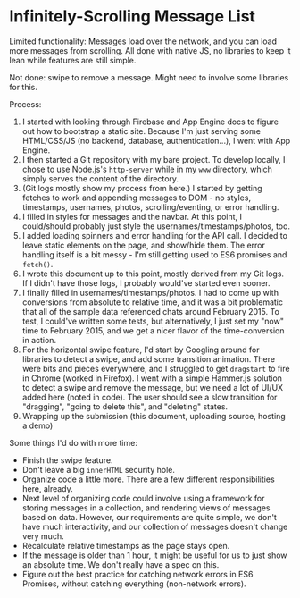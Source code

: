 Infinitely-Scrolling Message List
===

Limited functionality: Messages load over the network, and you can load more messages from scrolling. All done with native JS, no libraries to keep it lean while features are still simple.

Not done: swipe to remove a message. Might need to involve some libraries for this.

Process:
1. I started with looking through Firebase and App Engine docs to figure out how to bootstrap a static site. Because I'm just serving some HTML/CSS/JS (no backend, database, authentication...), I went with App Engine.
2. I then started a Git repository with my bare project. To develop locally, I chose to use Node.js's `http-server` while in my `www` directory, which simply serves the content of the directory.
3. (Git logs mostly show my process from here.) I started by getting fetches to work and appending messages to DOM - no styles, timestamps, usernames, photos, scrolling/eventing, or error handling.
4. I filled in styles for messages and the navbar. At this point, I could/should probably just style the usernames/timestamps/photos, too.
5. I added loading spinners and error handling for the API call. I decided to leave static elements on the page, and show/hide them. The error handling itself is a bit messy - I'm still getting used to ES6 promises and `fetch()`.
6. I wrote this document up to this point, mostly derived from my Git logs. If I didn't have those logs, I probably would've started even sooner.
6. I finally filled in usernames/timestamps/photos. I had to come up with conversions from absolute to relative time, and it was a bit problematic that all of the sample data referenced chats around February 2015. To test, I could've written some tests, but alternatively, I just set my "now" time to February 2015, and we get a nicer flavor of the time-conversion in action.
7. For the horizontal swipe feature, I'd start by Googling around for libraries to detect a swipe, and add some transition animation. There were bits and pieces everywhere, and I struggled to get `dragstart` to fire in Chrome (worked in Firefox). I went with a simple Hammer.js solution to detect a swipe and remove the message, but we need a lot of UI/UX added here (noted in code). The user should see a slow transition for "dragging", "going to delete this", and "deleting" states.
8. Wrapping up the submission (this document, uploading source, hosting a demo)

Some things I'd do with more time:
- Finish the swipe feature.
- Don't leave a big `innerHTML` security hole.
- Organize code a little more. There are a few different responsibilities here, already.
- Next level of organizing code could involve using a framework for storing messages in a collection, and rendering views of messages based on data. However, our requirements are quite simple, we don't have much interactivity, and our collection of messages doesn't change very much.
- Recalculate relative timestamps as the page stays open.
- If the message is older than 1 hour, it might be useful for us to just show an absolute time. We don't really have a spec on this.
- Figure out the best practice for catching network errors in ES6 Promises, without catching everything (non-network errors).
